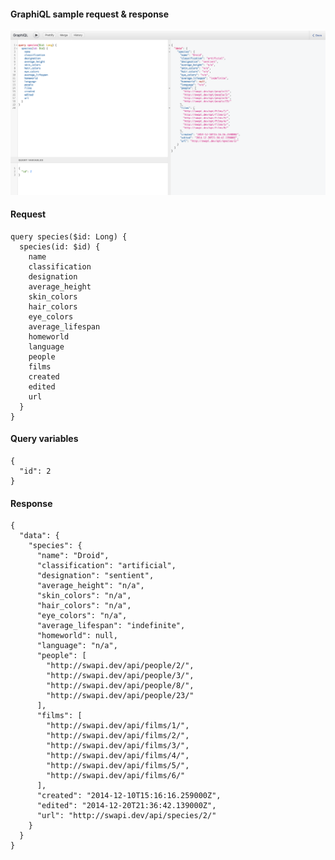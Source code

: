 #### GraphiQL sample request & response

![screenshot](https://github.com/surajcm/graphql-primer/blob/main/dev/img/graphiql_species_by_id.png?raw=true)

#### Request
```
query species($id: Long) {
  species(id: $id) {
    name
    classification
    designation
    average_height
    skin_colors
    hair_colors
    eye_colors
    average_lifespan
    homeworld
    language
    people
    films
    created
    edited
    url
  }
}
```

#### Query variables
```
{
  "id": 2
}
```

#### Response
```
{
  "data": {
    "species": {
      "name": "Droid",
      "classification": "artificial",
      "designation": "sentient",
      "average_height": "n/a",
      "skin_colors": "n/a",
      "hair_colors": "n/a",
      "eye_colors": "n/a",
      "average_lifespan": "indefinite",
      "homeworld": null,
      "language": "n/a",
      "people": [
        "http://swapi.dev/api/people/2/",
        "http://swapi.dev/api/people/3/",
        "http://swapi.dev/api/people/8/",
        "http://swapi.dev/api/people/23/"
      ],
      "films": [
        "http://swapi.dev/api/films/1/",
        "http://swapi.dev/api/films/2/",
        "http://swapi.dev/api/films/3/",
        "http://swapi.dev/api/films/4/",
        "http://swapi.dev/api/films/5/",
        "http://swapi.dev/api/films/6/"
      ],
      "created": "2014-12-10T15:16:16.259000Z",
      "edited": "2014-12-20T21:36:42.139000Z",
      "url": "http://swapi.dev/api/species/2/"
    }
  }
}
```